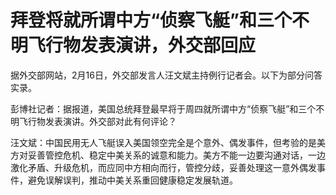 # 拜登将就所谓中方“侦察飞艇”和三个不明飞行物发表演讲，外交部回应

据外交部网站，2月16日，外交部发言人汪文斌主持例行记者会。以下为部分问答实录。

彭博社记者：据报道，美国总统拜登最早将于周四就所谓中方“侦察飞艇”和三个不明飞行物发表演讲。外交部对此有何评论？

汪文斌：中国民用无人飞艇误入美国领空完全是个意外、偶发事件，但考验的是美方对妥善管控危机、稳定中美关系的诚意和能力。美方不能一边要沟通对话，一边激化矛盾、升级危机，而应同中方相向而行，管控分歧，妥善处理这一意外偶发事件，避免误解误判，推动中美关系重回健康稳定发展轨道。

